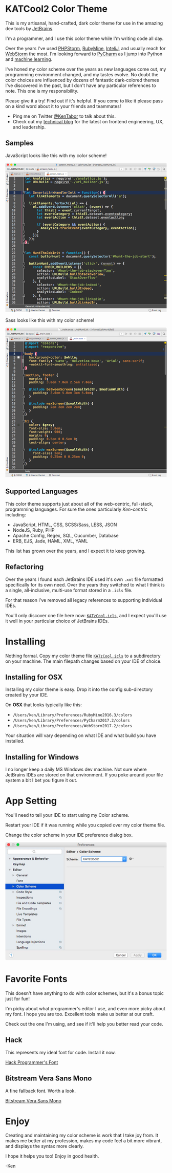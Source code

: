 # KATCool2 Color Theme

This is my artisanal, hand-crafted, dark color theme for use in the amazing dev tools 
by [JetBrains](http://www.jetbrains.com/). 

I'm a programmer, and I use this color theme while I'm writing code all day. 

Over the years I've used [PHPStorm](https://www.jetbrains.com/phpstorm/), [RubyMine](https://www.jetbrains.com/ruby/), [InteliJ](https://www.jetbrains.com/idea/), and usually reach for [WebStorm](https://www.jetbrains.com/webstorm/) the most. I'm looking forward to [PyCharm](https://www.jetbrains.com/pycharm/) as I jump into Python and [machine learning](https://www.slideshare.net/KaDawg/machine-learning-understanding-the-invisible-force-changing-our-world).

I've honed my color scheme over the years as new languages come out, my programming environment changed, and my tastes evolve. No doubt the color choices are influenced by dozens of fantastic dark-colored themes I've discovered in the past, but I don't have any particular references to note. This one is my responsibility. 

Please give it a try! Find out if it's helpful. If you come to like it please pass on a kind word about it to your friends and teammates!

* Ping me on Twitter [@KenTabor](https://twitter.com/kentabor) to talk about this.
* Check out my [technical blog](http://blog.katworksgames.com/) for the latest on frontend engineering, UX, and leadership.

## Samples

JavaScript looks like this with my color scheme!

![Javascript color theme sample](JavaScriptSpecimen.png)

Sass looks like this with my color scheme!

![Javascript color theme sample](SassSpecimen.png)

## Supported Languages 

This color theme supports just about all of the web-centric, full-stack, programming languages. For sure the ones particularly *Ken-centric* including:

* JavaScript, HTML, CSS, SCSS/Sass, LESS, JSON
* NodeJS, Ruby, PHP
* Apache Config, Regex, SQL, Cucumber, Database
* ERB, EJS, Jade, HAML, XML, YAML

This list has grown over the years, and I expect it to keep growing.

## Refactoring

Over the years I found each JetBrains IDE used it's own `.xml` file formatted specifically for its own need. Over the years they switched to what I think is a single, all-inclusive, multi-use format stored in a `.icls` file. 

For that reason I've removed all legacy references to supporting individual IDEs. 

You'll only discover one file here now: [`KATzCool.icls`](KATzCool2.icls), and I expect you'll use it well in your particular choice of JetBrains IDEs.

# Installing 

Nothing formal. Copy my color theme file [`KATzCool.icls`](KATzCool2.icls) to a subdirectory on your machine. The main filepath changes based on your IDE of choice. 

## Installing for OSX
Installing my color theme is easy. Drop it into the config sub-directory created by your IDE. 

On **OSX** that looks typically like this:

* `/Users/ken/Library/Preferences/RubyMine2016.3/colors`
* `/Users/ken/Library/Preferences/PyCharm2017.2/colors`
* `/Users/ken/Library/Preferences/WebStorm2017.2/colors`

Your situation will vary depending on what IDE and what build you have installed.

## Installing for Windows
I no longer keep a daily MS Windows dev machine. Not sure where JetBrains IDEs are stored on that environment. If you poke around your file system a bit I bet you figure it out.

# App Setting
You'll need to tell your IDE to start using my Color scheme.

Restart your IDE if it was running while you copied over my color theme file.

Change the color scheme in your IDE preference dialog box.

![Image of Preferences Dialog Box](preference.jpg)


# Favorite Fonts
This doesn't have anything to do with color schemes, but it's a bonus topic just for fun!

I'm picky about what programmer's editor I use, and even more picky about my font. I hope you are too. Excellent tools make us better at our craft. 

Check out the one I'm using, and see if it'll help you better read your code.

## Hack

This represents my ideal font for code. Install it now. 

[Hack Programmer's Font](http://sourcefoundry.org/hack/)

## Bitstream Vera Sans Mono

A fine fallback font. Worth a look.

[Bitstream Vera Sans Mono](http://www.dafont.com/bitstream-vera-mono.font)

# Enjoy

Creating and maintaining my color scheme is work that I take joy from. It makes me better at my profession, makes my code feel a bit more vibrant, and displays the syntax more clearly. 

I hope it helps you too! Enjoy in good health.

-Ken  
